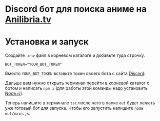# Discord бот для поиска аниме на [Anilibria.tv](https://anilibria.tv/)

# Установка и запуск

Создайте `.env` файл в корневом каталоге и добавьте туда строчку.
```
BOT_TOKEN="YOUR_BOT_TOKEN"
```
Вместо `YOUR_BOT_TOKEN` вставьте токен своего бота с сайта [Discord](https://discord.com/developers).  

Дальше вам нужно открыть терминал перейти в корневой каталог с ботом и написать `npm i` (для работы этой команды надо установить [Node.js](https://nodejs.org/en/)).  

Теперь напишите в терминале `tsc` после чего в папке `out` будет лежать уже готовый бот для запуска. Чтобы его запустить напишите `node out/main.js`.
